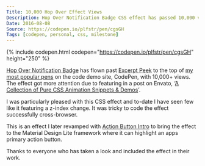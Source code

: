 ```yaml
---
Title: 10,000 Hop Over Effect Views
Description: Hop Over Notification Badge CSS effect has passed 10,000 views over on code demo site, CodePen
Date: 2016-08-08
Source: https://codepen.io/plfstr/pen/cgsGH
Tags: [codepen, personal, css, milestone]
---
```

{% include codepen.html codepen="https://codepen.io/plfstr/pen/cgsGH" height="250" %}

[Hop Over Notification Badge](/blog/hop-over-navigation/) has flown past [Excerpt Peek](/blog/excerpt-peek/) to the top of [my most popular pens](https://codepen.io/plfstr/pens/popular) on the code demo site, CodePen, with 10,000+ views. The effect got more attention due to featuring in a post on Envato, ‘[A Collection of Pure CSS Animation Snippets & Demos](http://marketblog.envato.com/inspirations/pure-css-animation-snippets/)’.

I was particularly pleased with this CSS effect and to-date I have seen few like it featuring a z-index change. It was tricky to code the effect successfully cross-browser. 

This is an effect I later revamped with [Action Button Intro](/blog/action-button-intro/) to bring the effect to the Material Design Lite framework where it can highlight an apps primary action button.

Thanks to everyone who has taken a look and included the effect in their work.